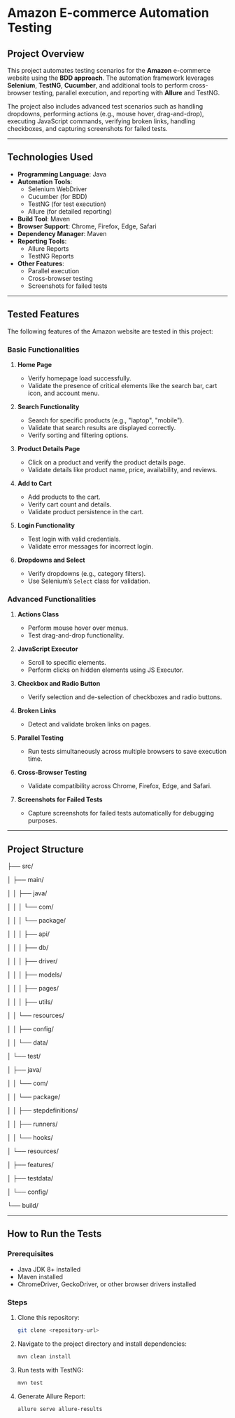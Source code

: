 # **Amazon E-commerce Automation Testing**

## **Project Overview**
This project automates testing scenarios for the **Amazon** e-commerce website using the **BDD approach**. The automation framework leverages **Selenium**, **TestNG**, **Cucumber**, and additional tools to perform cross-browser testing, parallel execution, and reporting with **Allure** and TestNG.

The project also includes advanced test scenarios such as handling dropdowns, performing actions (e.g., mouse hover, drag-and-drop), executing JavaScript commands, verifying broken links, handling checkboxes, and capturing screenshots for failed tests.

---

## **Technologies Used**
- **Programming Language**: Java
- **Automation Tools**:
   - Selenium WebDriver
   - Cucumber (for BDD)
   - TestNG (for test execution)
   - Allure (for detailed reporting)
- **Build Tool**: Maven
- **Browser Support**: Chrome, Firefox, Edge, Safari
- **Dependency Manager**: Maven
- **Reporting Tools**:
   - Allure Reports
   - TestNG Reports
- **Other Features**:
   - Parallel execution
   - Cross-browser testing
   - Screenshots for failed tests

---

## **Tested Features**
The following features of the Amazon website are tested in this project:

### **Basic Functionalities**
1. **Home Page** 
   - Verify homepage load successfully.
   - Validate the presence of critical elements like the search bar, cart icon, and account menu.

2. **Search Functionality** 
   - Search for specific products (e.g., "laptop", "mobile").
   - Validate that search results are displayed correctly.
   - Verify sorting and filtering options.

3. **Product Details Page** 
   - Click on a product and verify the product details page.
   - Validate details like product name, price, availability, and reviews.

4. **Add to Cart**
   - Add products to the cart.
   - Verify cart count and details.
   - Validate product persistence in the cart.

5. **Login Functionality**
   - Test login with valid credentials.
   - Validate error messages for incorrect login.

6. **Dropdowns and Select**
   - Verify dropdowns (e.g., category filters).
   - Use Selenium’s `Select` class for validation.

### **Advanced Functionalities**
1. **Actions Class** 
   - Perform mouse hover over menus.
   - Test drag-and-drop functionality.

2. **JavaScript Executor**
   - Scroll to specific elements.
   - Perform clicks on hidden elements using JS Executor.

3. **Checkbox and Radio Button** 
   - Verify selection and de-selection of checkboxes and radio buttons.

4. **Broken Links**
   - Detect and validate broken links on pages.

5. **Parallel Testing** 
   - Run tests simultaneously across multiple browsers to save execution time.

6. **Cross-Browser Testing** 
   - Validate compatibility across Chrome, Firefox, Edge, and Safari.

7. **Screenshots for Failed Tests**  
   - Capture screenshots for failed tests automatically for debugging purposes.

---

## **Project Structure**


├── src/


│   ├── main/


│   │   ├── java/


│   │   │   └── com/


│   │   │       └── package/


│   │   │           ├── api/


│   │   │           ├── db/


│   │   │           ├── driver/


│   │   │           ├── models/


│   │   │           ├── pages/


│   │   │           ├── utils/


│   │   └── resources/


│   │       ├── config/


│   │       └── data/


│   └── test/


│       ├── java/


│       │   └── com/


│       │       └── package/


│       │           ├── stepdefinitions/


│       │           ├── runners/


│       │           └── hooks/


│       └── resources/


│           ├── features/


│           ├── testdata/


│           └── config/


└── build/


---

## **How to Run the Tests**

### Prerequisites
- Java JDK 8+ installed
- Maven installed
- ChromeDriver, GeckoDriver, or other browser drivers installed

### Steps
1. Clone this repository:
   ```bash
   git clone <repository-url>
2. Navigate to the project directory and install dependencies:
   ```bash
   mvn clean install

3. Run tests with TestNG:
   ```bash
   mvn test
4. Generate Allure Report:
   ```bash
   allure serve allure-results